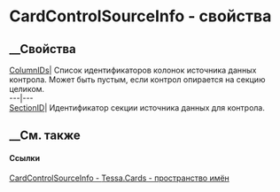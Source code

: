# CardControlSourceInfo - свойства
##  __Свойства
[ColumnIDs](P_Tessa_Cards_CardControlSourceInfo_ColumnIDs.htm)|  Список
идентификаторов колонок источника данных контрола. Может быть пустым, если
контрол опирается на секцию целиком.  
---|---  
[SectionID](P_Tessa_Cards_CardControlSourceInfo_SectionID.htm)|  Идентификатор
секции источника данных для контрола.  
## __См. также
#### Ссылки
[CardControlSourceInfo - ](T_Tessa_Cards_CardControlSourceInfo.htm)
[Tessa.Cards - пространство имён](N_Tessa_Cards.htm)
